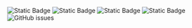 ![Static Badge](https://img.shields.io/badge/blacklists-60-000000) ![Static Badge](https://img.shields.io/badge/blacklisted-2726614-cc0000) ![Static Badge](https://img.shields.io/badge/whitelisted-2242-00CC00) ![Static Badge](https://img.shields.io/badge/streaming_blacklist-28106-000000) ![GitHub issues](https://img.shields.io/github/issues/fabriziosalmi/blacklists)

